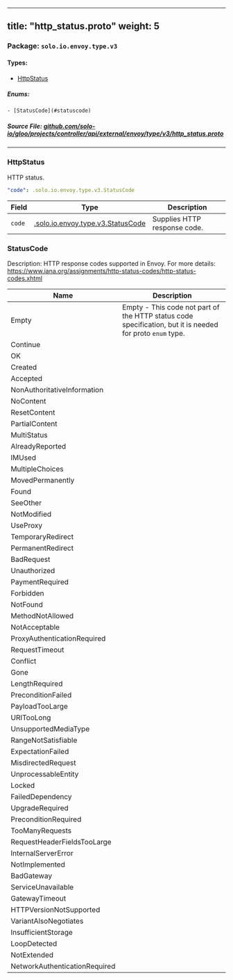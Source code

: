 
---
title: "http_status.proto"
weight: 5
---

<!-- Code generated by solo-kit. DO NOT EDIT. -->


### Package: `solo.io.envoy.type.v3` 
#### Types:


- [HttpStatus](#httpstatus)
  

 

##### Enums:


	- [StatusCode](#statuscode)



##### Source File: [github.com/solo-io/gloo/projects/controller/api/external/envoy/type/v3/http_status.proto](https://github.com/solo-io/gloo/blob/main/projects/controller/api/external/envoy/type/v3/http_status.proto)





---
### HttpStatus

 
HTTP status.

```yaml
"code": .solo.io.envoy.type.v3.StatusCode

```

| Field | Type | Description |
| ----- | ---- | ----------- | 
| `code` | [.solo.io.envoy.type.v3.StatusCode](../http_status.proto.sk/#statuscode) | Supplies HTTP response code. |



  
### StatusCode

Description: HTTP response codes supported in Envoy.
For more details: https://www.iana.org/assignments/http-status-codes/http-status-codes.xhtml

| Name | Description |
| ----- | ----------- | 
| Empty | Empty - This code not part of the HTTP status code specification, but it is needed for proto `enum` type. |
| Continue |  |
| OK |  |
| Created |  |
| Accepted |  |
| NonAuthoritativeInformation |  |
| NoContent |  |
| ResetContent |  |
| PartialContent |  |
| MultiStatus |  |
| AlreadyReported |  |
| IMUsed |  |
| MultipleChoices |  |
| MovedPermanently |  |
| Found |  |
| SeeOther |  |
| NotModified |  |
| UseProxy |  |
| TemporaryRedirect |  |
| PermanentRedirect |  |
| BadRequest |  |
| Unauthorized |  |
| PaymentRequired |  |
| Forbidden |  |
| NotFound |  |
| MethodNotAllowed |  |
| NotAcceptable |  |
| ProxyAuthenticationRequired |  |
| RequestTimeout |  |
| Conflict |  |
| Gone |  |
| LengthRequired |  |
| PreconditionFailed |  |
| PayloadTooLarge |  |
| URITooLong |  |
| UnsupportedMediaType |  |
| RangeNotSatisfiable |  |
| ExpectationFailed |  |
| MisdirectedRequest |  |
| UnprocessableEntity |  |
| Locked |  |
| FailedDependency |  |
| UpgradeRequired |  |
| PreconditionRequired |  |
| TooManyRequests |  |
| RequestHeaderFieldsTooLarge |  |
| InternalServerError |  |
| NotImplemented |  |
| BadGateway |  |
| ServiceUnavailable |  |
| GatewayTimeout |  |
| HTTPVersionNotSupported |  |
| VariantAlsoNegotiates |  |
| InsufficientStorage |  |
| LoopDetected |  |
| NotExtended |  |
| NetworkAuthenticationRequired |  |


<!-- Start of HubSpot Embed Code -->
<script type="text/javascript" id="hs-script-loader" async defer src="//js.hs-scripts.com/5130874.js"></script>
<!-- End of HubSpot Embed Code -->

